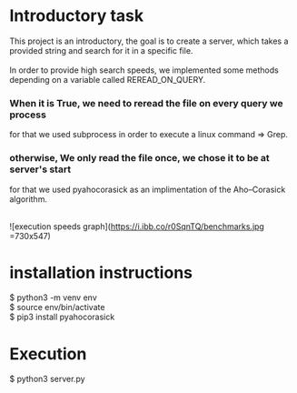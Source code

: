 # Introductory task

This project is an introductory, the goal is to create a server, which takes a provided string and search for it in a specific file.<br />
<br />
In order to provide high search speeds, we implemented some methods depending on a variable called REREAD_ON_QUERY.<br />
### When it is True, we need to reread the file on every query we process<br />
for that we used subprocess in order to execute a linux command => Grep.
### otherwise, We only read the file once, we chose it to be at server's start<br />
for that we used pyahocorasick as an implimentation of the Aho–Corasick algorithm.<br />
<br />

![execution speeds graph](https://i.ibb.co/r0SqnTQ/benchmarks.jpg =730x547)

# installation instructions

  $ python3 -m venv env<br />
  $ source env/bin/activate<br />
  $ pip3 install pyahocorasick<br />

# Execution

  $ python3 server.py
